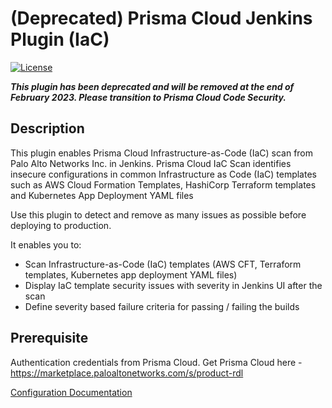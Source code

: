 # (Deprecated) Prisma Cloud Jenkins Plugin (IaC)

[![License](https://img.shields.io/github/license/jenkinsci/github-plugin.svg)](LICENSE)

***This plugin has been deprecated and will be removed at the end of February 2023. Please transition to Prisma Cloud Code Security.***

## Description

This plugin enables Prisma Cloud Infrastructure-as-Code (IaC) scan from Palo Alto Networks Inc. in Jenkins. Prisma Cloud IaC Scan identifies insecure configurations in common Infrastructure as Code (IaC) templates such as AWS Cloud Formation Templates, HashiCorp Terraform templates and Kubernetes App Deployment YAML files


Use this plugin to detect and remove as many issues as possible before deploying to production.

It enables you to:
- Scan Infrastructure-as-Code (IaC) templates (AWS CFT, Terraform templates, Kubernetes app deployment YAML files)
- Display IaC template security issues with severity in Jenkins UI after the scan
- Define severity based failure criteria for passing / failing the builds

## Prerequisite

Authentication credentials from Prisma Cloud. Get Prisma Cloud here - https://marketplace.paloaltonetworks.com/s/product-rdl

[Configuration Documentation](https://docs.paloaltonetworks.com/prisma/prisma-cloud/prisma-cloud-admin/prisma-cloud-devops-security/use-the-prisma-cloud-plugin-for-jenkins.html#id443f2a86-174c-4b12-8d77-15dd990e7908)
